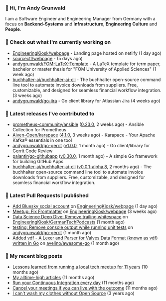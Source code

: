 ### 👋 Hi, I'm Andy Grunwald

I am a Software Engineer and Engineering Manager from Germany with a focus on **Backend-Systems** and **Infrastructure**, **Engineering Culture** and **People**.

### 👷 Check out what I'm currently working on


- [EngineeringKiosk/webpage](https://github.com/EngineeringKiosk/webpage) - Landing page hosted on netlify (1 day ago)
- [sourcectl/webpage](https://github.com/sourcectl/webpage) -  (5 days ago)
- [andygrunwald/FOM-LaTeX-Template](https://github.com/andygrunwald/FOM-LaTeX-Template) - A LaTeX template for term paper, bachelor or master thesis for &#34;FOM University of Applied Sciences&#34; (1 week ago)
- [buchhalter-ai/buchhalter-ai-cli](https://github.com/buchhalter-ai/buchhalter-ai-cli) - The buchhalter open-source command line tool to automate invoice downloads from suppliers. Free, customizable, and designed for seamless financial workflow integration. (3 weeks ago)
- [andygrunwald/go-jira](https://github.com/andygrunwald/go-jira) - Go client library for Atlassian Jira (4 weeks ago)

### 🔭 Latest releases I've contributed to


- [prometheus-community/ansible](https://github.com/prometheus-community/ansible) ([0.23.0](https://github.com/prometheus-community/ansible/releases/tag/0.23.0), 2 weeks ago) - Ansible Collection for Prometheus
- [Aiven-Open/karapace](https://github.com/Aiven-Open/karapace) ([4.1.0](https://github.com/Aiven-Open/karapace/releases/tag/4.1.0), 3 weeks ago) - Karapace - Your Apache Kafka® essentials in one tool
- [andygrunwald/go-gerrit](https://github.com/andygrunwald/go-gerrit) ([v1.0.0](https://github.com/andygrunwald/go-gerrit/releases/tag/v1.0.0), 1 month ago) - Go client/library for Gerrit Code Review
- [palantir/go-githubapp](https://github.com/palantir/go-githubapp) ([v0.30.0](https://github.com/palantir/go-githubapp/releases/tag/v0.30.0), 1 month ago) - A simple Go framework for building GitHub Apps
- [buchhalter-ai/buchhalter-ai-cli](https://github.com/buchhalter-ai/buchhalter-ai-cli) ([v0.0.1-alpha.8](https://github.com/buchhalter-ai/buchhalter-ai-cli/releases/tag/v0.0.1-alpha.8), 2 months ago) - The buchhalter open-source command line tool to automate invoice downloads from suppliers. Free, customizable, and designed for seamless financial workflow integration.

### 🔨 Latest Pull Requests I published


- [Add Bluesky social account](https://github.com/EngineeringKiosk/webpage/pull/942) on [EngineeringKiosk/webpage](https://github.com/EngineeringKiosk/webpage) (1 day ago)
- [Meetup: Fix Frontmatter](https://github.com/EngineeringKiosk/webpage/pull/929) on [EngineeringKiosk/webpage](https://github.com/EngineeringKiosk/webpage) (3 weeks ago)
- [Data Science Deep Dive: Remove trailing whitespace](https://github.com/EngineeringKiosk/GermanTechPodcasts/pull/315) on [EngineeringKiosk/GermanTechPodcasts](https://github.com/EngineeringKiosk/GermanTechPodcasts) (1 month ago)
- [testing: Remove console output while running unit tests](https://github.com/andygrunwald/go-gerrit/pull/176) on [andygrunwald/go-gerrit](https://github.com/andygrunwald/go-gerrit) (1 month ago)
- [Added vdf - A Lexer and Parser for Valves Data Format (known as vdf) written in Go](https://github.com/avelino/awesome-go/pull/5466) on [avelino/awesome-go](https://github.com/avelino/awesome-go) (1 month ago)

### 📝 My recent blog posts


- [Lessons learned from running a local tech meetup for 11 years](https://andygrunwald.com/blog/lessons-learned-from-running-a-local-tech-meetup-for-11-years/) (10 months ago)
- [My alltime-high articles](https://andygrunwald.com/blog/my-all-time-high-articles/) (11 months ago)
- [Run your Continuous Integration every day](https://andygrunwald.com/blog/run-your-continuous-integration-every-day/) (11 months ago)
- [Cancel your meetings if you can live with the outcome](https://andygrunwald.com/blog/cancel-your-meetings-if-you-can-live-with-the-outcome/) (11 months ago)
- [I can&#39;t wash my clothes without Open Source](https://andygrunwald.com/blog/i-cant-wash-my-clothes-without-open-source/) (3 years ago)
